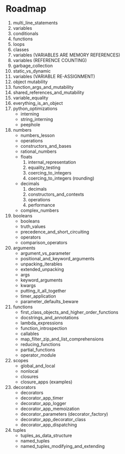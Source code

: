 <h1>Roadmap</h1>
<ol>
    <li>multi_line_statements</li>
    <li>variables</li>
    <li>conditionals</li>
    <li>functions</li>
    <li>loops</li>
    <li>classes</li>
    <li>variables (VARIABLES ARE MEMORY REFERENCES)</li>
    <li>variables (REFERENCE COUNTING)</li>
    <li>garbage_collection</li>
    <li>static_vs_dynamic</li>
    <li>variables (VARIABLE RE-ASSIGNMENT)</li>
    <li>object mutability</li>
    <li>function_args_and_mutability</li>
    <li>shared_references_and_mutability</li>
    <li>variable_equality</li>
    <li>everything_is_an_object</li>
    <li>
    python_optimizations
    <ul>
        <li>interning</li>
        <li>string_interning</li>
        <li>peephole</li>
    </ul>
    </li>
    <li>
    numbers
        <ul>
        <li>numbers_lesson</li>
        <li>operations</li>
        <li>constructors_and_bases</li>
        <li>rational_numbers</li>
        <li>
        floats
            <ol>
                <li>internal_representation</li>
                <li>equality_testing</li>
                <li>coercing_to_integers</li>
                <li>coercing_to_integers (rounding)</li>
            </ol>
        </li>
        <li>
        decimals
            <ol>
                <li>decimals</li>
                <li>constructors_and_contexts</li>
                <li>operations</li>
                <li>performance</li>
            </ol>
        </li>
        <li>complex_numbers</li>
        </ul>
    </li>
    <li>
    booleans
    <ul>
        <li>booleans</li>
        <li>truth_values</li>
        <li>precedence_and_short_circuiting</li>
        <li>operators</li>
        <li>comparison_operators</li>
    </ul>
    </li>
    <li>
    arguments
        <ul>
        <li>argument_vs_parameter</li>
        <li>positional_and_keyword_arguments</li>
        <li>unpacking_iterables</li>
        <li>extended_unpacking</li>
        <li>args</li>
        <li>keyword_arguments</li>
        <li>kwargs</li>
        <li>putting_it_all_together</li>
        <li>timer_application</li>
        <li>parameter_defaults_beware</li>
        </ul>
    </li>
    <li>
    functions
        <ul>
        <li>first_class_objects_and_higher_order_functions</li>
        <li>docstrings_and_annotations</li>
        <li>lambda_expressions</li>
        <li>function_introspection</li>
        <li>callables</li>
        <li>map_filter_zip_and_list_comprehensions</li>
        <li>reducing_functions</li>
        <li>partial_functions</li>
        <li>operator_module</li>
        </ul>
    </li>
    <li>
    scopes
        <ul>
        <li>global_and_local</li>
        <li>nonlocal</li>
        <li>closures</li>
        <li>closure_apps (examples)</li>
        </ul>
    </li>
    <li>
    decorators
        <ul>
        <li>decorators</li>
        <li>decorator_app_timer</li>
        <li>decorator_app_logger</li>
        <li>decorator_app_memoization</li>
        <li>decorator_parameters (decorator_factory)</li>
        <li>decorator_app_decorator_class</li>
        <li>decorator_app_dispatching</li>
        </ul>
    </li>
    <li>
    tuples
        <ul>
        <li>tuples_as_data_structure</li>
        <li>named_tuples</li>
        <li>named_tuples_modifying_and_extending</li>
        </ul>
    </li>
</ol>